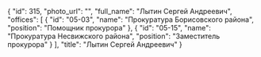 {
    "id": 315,
    "photo_url": "",
    "full_name": "Лытин Сергей Андреевич",
    "offices": [
        {
            "id": "05-03",
            "name": "Прокуратура Борисовского района",
            "position": "Помощник прокурора"
        },
        {
            "id": "05-15",
            "name": "Прокуратура Несвижского района",
            "position": "Заместитель прокурора"
        }
    ],
    "title": "Лытин Сергей Андреевич"
}